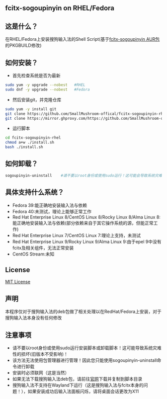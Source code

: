 ## fcitx-sogoupinyin on RHEL/Fedora
## 这是什么？
在RHEL/Fedora上安装搜狗输入法的Shell Script(基于[fcitx-sogoupinyin AUR包](https://aur.archlinux.org/packages/fcitx-sogoupinyin)的PKGBUILD修改)
## 如何安装？
 - 首先检查系统是否为最新
```bash
sudo yum -y upgrade --nobest   #RHEL
sudo dnf -y upgrade --nobest   #Fedora
```
 - 然后安装git，并克隆仓库
```bash
sudo yum -y install git
git clone https://github.com/SmallMushroom-offical/fcitx-sogoupinyin-rhel.git
git clone https://mirror.ghproxy.com/https://github.com/SmallMushroom-offical/fcitx-sogoupinyin-rhel.git   ##镜像
```
 - 运行脚本
```bash
cd fcitx-sogoupinyin-rhel
chmod a+w ./install.sh
bash ./install.sh
```
## 如何卸载？
```bash
sogoupinyin-uninstall    #请不要以root身份或使用sudo运行！这可能会导致系统灾难性的损坏！
```
## 具体支持什么系统？
 - Fedora 39:能正确地安装输入法与依赖
 - Fedora 40:未测试，理论上能够正常工作
 - Red Hat Enterprise Linux 8/CentOS Linux 8/Rocky Linux 8/Alma Linux 8:能正确地安装输入法与依赖(部分依赖来自于其它操作系统的源，但能正常工作)
 - Red Hat Enterprise Linux 7/CentOS Linux 7:理论上支持，未测试
 - Red Hat Enterprise Linux 9/Rocky Linux 9/Alma Linux 9:由于epel 9中没有fcitx及相关组件，无法正常安装
 - CentOS Stream:未知
## License
[MIT License](https://github.com/SmallMushroom-offical/fcitx-sogoupinyin-rhel/blob/main/LICENSE)
## 声明
本程序仅对于搜狗输入法的deb包做了相关处理以在RedHat/Fedora上安装，对于搜狗输入法本身没有任何修改
## 注意事项
 - 请不要以root身份或使用sudo运行安装脚本或卸载脚本！这可能导致系统灾难性的损坏(旧版本不受影响)！
 - 该方法无法使用包管理器进行管理！因此您只能使用sogoupinyin-uninstall命令进行卸载
 - 安装时必须联网（这是当然）
 - 如果无法下载搜狗输入法deb包，请前往[官网](https://shurufa.sogou.com/linux)下载并复制到脚本目录
 - 搜狗输入法不支持在Wayland下运行（这是搜狗输入法与fcitx本身的问题！），如果安装成功后输入法面板闪烁，请将桌面会话更改为X11 

